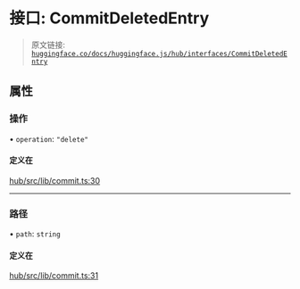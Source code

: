 # 接口: CommitDeletedEntry

> 原文链接: [`huggingface.co/docs/huggingface.js/hub/interfaces/CommitDeletedEntry`](https://huggingface.co/docs/huggingface.js/hub/interfaces/CommitDeletedEntry)

## 属性

### 操作

• `operation`: `"delete"`

#### 定义在

[hub/src/lib/commit.ts:30](https://github.com/huggingface/huggingface.js/blob/main/packages/hub/src/lib/commit.ts#L30)

* * *

### 路径

• `path`: `string`

#### 定义在

[hub/src/lib/commit.ts:31](https://github.com/huggingface/huggingface.js/blob/main/packages/hub/src/lib/commit.ts#L31)
